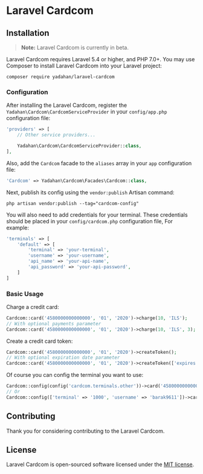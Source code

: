 # Laravel Cardcom

## Installation

> **Note:** Laravel Cardcom is currently in beta.

Laravel Cardcom requires Laravel 5.4 or higher, and PHP 7.0+. You may use Composer to install Laravel Cardcom into your Laravel project:

    composer require yadahan/laravel-cardcom

### Configuration

After installing the Laravel Cardcom, register the `Yadahan\Cardcom\CardcomServiceProvider` in your `config/app.php` configuration file:

```php
'providers' => [
    // Other service providers...

    Yadahan\Cardcom\CardcomServiceProvider::class,
],
```

Also, add the `Cardcom` facade to the `aliases` array in your `app` configuration file:

```php
'Cardcom' => Yadahan\Cardcom\Facades\Cardcom::class,
```

Next, publish its config using the `vendor:publish` Artisan command:

    php artisan vendor:publish --tag="cardcom-config"

You will also need to add credentials for your terminal. These credentials should be placed in your `config/cardcom.php` configuration file, For example:

```php
'terminals' => [
    'default' => [
        'terminal' => 'your-terminal',
        'username' => 'your-username',
        'api_name' => 'your-api-name',
        'api_password' => 'your-api-password',
    ]
]
```

### Basic Usage

Charge a credit card:

```php
Cardcom::card('4580000000000000', '01', '2020')->charge(10, 'ILS');
// With optional payments parameter
Cardcom::card('4580000000000000', '01', '2020')->charge(10, 'ILS', 3);
```

Create a credit card token:

```php
Cardcom::card('4580000000000000', '01', '2020')->createToken();
// With optional expiration date parameter
Cardcom::card('4580000000000000', '01', '2020')->createToken(['expires' => 'MMYYYY']);
```

Of course you can config the terminal you want to use:

```php
Cardcom::config(config('cardcom.terminals.other'))->card('4580000000000000', '01', '2020')->charge(10, 'ILS');
// Or
Cardcom::config(['terminal' => '1000', 'username' => 'barak9611'])->card('4580000000000000', '01', '2020')->charge(10, 'ILS');
```

## Contributing

Thank you for considering contributing to the Laravel Cardcom.

## License

Laravel Cardcom is open-sourced software licensed under the [MIT license](http://opensource.org/licenses/MIT).